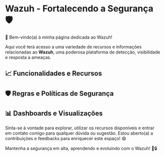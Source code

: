 # Wazuh - Fortalecendo a Segurança 🛡️

👋 Bem-vindo(a) à minha página dedicada ao Wazuh!

Aqui você terá acesso a uma variedade de recursos e informações relacionadas ao **Wazuh**, uma poderosa plataforma de detecção, visibilidade e resposta a ameaças.

## 📈 Funcionalidades e Recursos

## 🛡️ Regras e Políticas de Segurança

## 📊 Dashboards e Visualizações

Sinta-se à vontade para explorar, utilizar os recursos disponíveis e entrar em contato comigo para qualquer dúvida ou sugestão. Estou aberto(a) a contribuições e feedbacks para enriquecer este espaço! 😄

Mantenha a segurança em alta, aprendendo e evoluindo com o Wazuh! 🚀🔒
